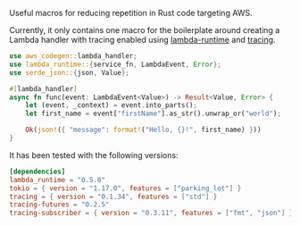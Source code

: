 Useful macros for reducing repetition in Rust code targeting AWS.

Currently, it only contains one macro for the boilerplate around
creating a Lambda handler with tracing enabled using
[lambda-runtime](https://github.com/awslabs/aws-lambda-rust-runtime) and
[tracing](https://docs.rs/tracing/latest/tracing/).

```rust
use aws_codegen::lambda_handler;
use lambda_runtime::{service_fn, LambdaEvent, Error};
use serde_json::{json, Value};

#[lambda_handler]
async fn func(event: LambdaEvent<Value>) -> Result<Value, Error> {
    let (event, _context) = event.into_parts();
    let first_name = event["firstName"].as_str().unwrap_or("world");

    Ok(json!({ "message": format!("Hello, {}!", first_name) }))
}
```

It has been tested with the following versions:

```toml
[dependencies]
lambda_runtime = "0.5.0"
tokio = { version = "1.17.0", features = ["parking_lot"] }
tracing = { version = "0.1.34", features = ["std"] }
tracing-futures = "0.2.5"
tracing-subscriber = { version = "0.3.11", features = ["fmt", "json"] }
```
